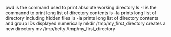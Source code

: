pwd is the command used to print absolute working directory
ls -l is the commannd to print long list of directory contents
ls -la prints long list of directory including hidden files
ls -la prints long list of directory contents and group IDs displayed numerically
mkdir /tmp/my_first_directory creates a new directory
mv /tmp/betty /tmp/my_first_directory